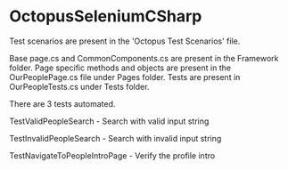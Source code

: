 # OctopusSeleniumCSharp

Test scenarios are present in the 'Octopus Test Scenarios' file.

Base page.cs and CommonComponents.cs are present in the Framework folder.
Page specific methods and objects are present in the OurPeoplePage.cs file under Pages folder.
Tests are present in OurPeopleTests.cs under Tests folder.

There are 3 tests automated.

TestValidPeopleSearch - Search with valid input string

TestInvalidPeopleSearch - Search with invalid input string

TestNavigateToPeopleIntroPage - Verify the profile intro
